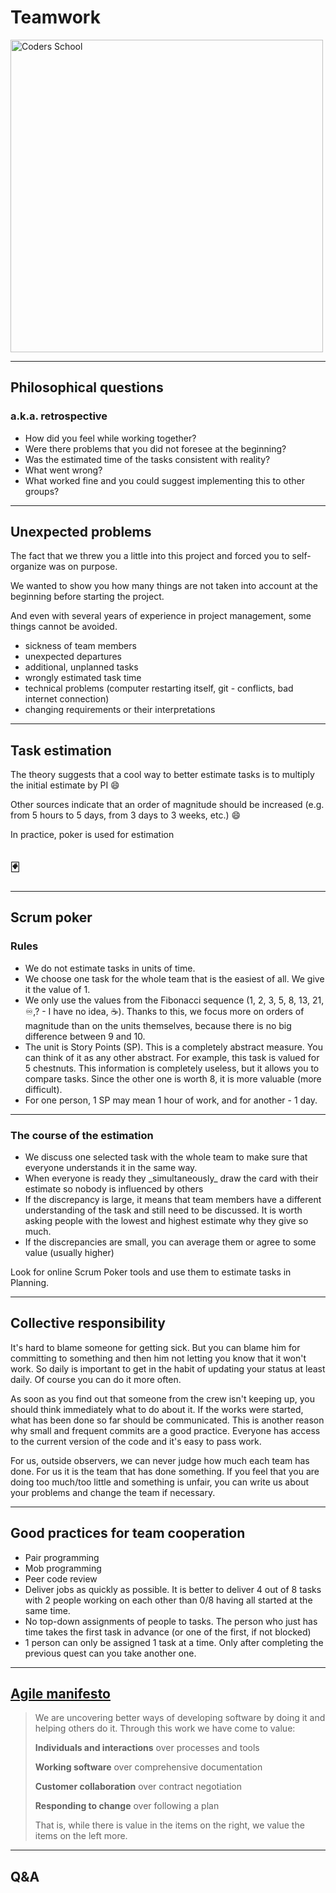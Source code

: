 <!-- .slide: data-background="#111111" -->

# Teamwork

<a href="https://coders.school">
    <img width="500" data-src="../coders_school_logo.png" alt="Coders School" class="plain">
</a>

___

## Philosophical questions

### a.k.a. retrospective

* <!-- .element: class="fragment fade-in" --> How did you feel while working together?
* <!-- .element: class="fragment fade-in" --> Were there problems that you did not foresee at the beginning?
* <!-- .element: class="fragment fade-in" --> Was the estimated time of the tasks consistent with reality?
* <!-- .element: class="fragment fade-in" --> What went wrong?
* <!-- .element: class="fragment fade-in" --> What worked fine and you could suggest implementing this to other groups?

___

## Unexpected problems

The fact that we threw you a little into this project and forced you to self-organize was on purpose.
<!-- .element: class="fragment fade-in" -->

We wanted to show you how many things are not taken into account at the beginning before starting the project.
<!-- .element: class="fragment fade-in" -->

And even with several years of experience in project management, some things cannot be avoided.
<!-- .element: class="fragment fade-in" -->

* <!-- .element: class="fragment fade-in" --> sickness of team members
* <!-- .element: class="fragment fade-in" --> unexpected departures
* <!-- .element: class="fragment fade-in" --> additional, unplanned tasks
* <!-- .element: class="fragment fade-in" --> wrongly estimated task time
* <!-- .element: class="fragment fade-in" --> technical problems (computer restarting itself, git - conflicts, bad internet connection)
* <!-- .element: class="fragment fade-in" --> changing requirements or their interpretations

___

## Task estimation

The theory suggests that a cool way to better estimate tasks is to multiply the initial estimate by PI 😄
<!-- .element: class="fragment fade-in" -->

Other sources indicate that an order of magnitude should be increased (e.g. from 5 hours to 5 days, from 3 days to 3 weeks, etc.) 😄
<!-- .element: class="fragment fade-in" -->

In practice, poker is used for estimation
<!-- .element: class="fragment fade-in" -->

## 🃏
<!-- .element: class="fragment fade-in" -->
___

## Scrum poker

### Rules

* <!-- .element: class="fragment fade-in" --> We do not estimate tasks in units of time.
* <!-- .element: class="fragment fade-in" --> We choose one task for the whole team that is the easiest of all. We give it the value of 1.
* <!-- .element: class="fragment fade-in" --> We only use the values ​​from the Fibonacci sequence (1, 2, 3, 5, 8, 13, 21, ♾,? - I have no idea, ☕️). Thanks to this, we focus more on orders of magnitude than on the units themselves, because there is no big difference between 9 and 10.
* <!-- .element: class="fragment fade-in" --> The unit is Story Points (SP). This is a completely abstract measure. You can think of it as any other abstract. For example, this task is valued for 5 chestnuts. This information is completely useless, but it allows you to compare tasks. Since the other one is worth 8, it is more valuable (more difficult).
* <!-- .element: class="fragment fade-in" --> For one person, 1 SP may mean 1 hour of work, and for another - 1 day.

___

### The course of the estimation

* <!-- .element: class="fragment fade-in" --> We discuss one selected task with the whole team to make sure that everyone understands it in the same way.
* <!-- .element: class="fragment fade-in" --> When everyone is ready they _simultaneously_ draw the card with their estimate so nobody is influenced by others
* <!-- .element: class="fragment fade-in" --> If the discrepancy is large, it means that team members have a different understanding of the task and still need to be discussed. It is worth asking people with the lowest and highest estimate why they give so much.
* <!-- .element: class="fragment fade-in" --> If the discrepancies are small, you can average them or agree to some value (usually higher)

Look for online Scrum Poker tools and use them to estimate tasks in Planning.
<!-- .element: class="fragment fade-in" -->

___

## Collective responsibility

It's hard to blame someone for getting sick. But you can blame him for committing to something and then him not letting you know that it won't work. So daily is important to get in the habit of updating your status at least daily. Of course you can do it more often.
<!-- .element: class="fragment fade-in" -->

As soon as you find out that someone from the crew isn't keeping up, you should think immediately what to do about it. If the works were started, what has been done so far should be communicated. This is another reason why small and frequent commits are a good practice. Everyone has access to the current version of the code and it's easy to pass work.
<!-- .element: class="fragment fade-in" -->

For us, outside observers, we can never judge how much each team has done. For us it is the team that has done something. If you feel that you are doing too much/too little and something is unfair, you can write us about your problems and change the team if necessary.
<!-- .element: class="fragment fade-in" -->

___

## Good practices for team cooperation

* <!-- .element: class="fragment fade-in" --> Pair programming
* <!-- .element: class="fragment fade-in" --> Mob programming
* <!-- .element: class="fragment fade-in" --> Peer code review
* <!-- .element: class="fragment fade-in" --> Deliver jobs as quickly as possible. It is better to deliver 4 out of 8 tasks with 2 people working on each other than 0/8 having all started at the same time.
* <!-- .element: class="fragment fade-in" --> No top-down assignments of people to tasks. The person who just has time takes the first task in advance (or one of the first, if not blocked)
* <!-- .element: class="fragment fade-in" --> 1 person can only be assigned 1 task at a time. Only after completing the previous quest can you take another one.

___

## [Agile manifesto](https://agilemanifesto.org)

> We are uncovering better ways of developing
software by doing it and helping others do it.
Through this work we have come to value:
>
> **Individuals and interactions** over processes and tools
>
> **Working software** over comprehensive documentation
>
> **Customer collaboration** over contract negotiation
>
> **Responding to change** over following a plan
>
> That is, while there is value in the items on
the right, we value the items on the left more.

___

## Q&A
